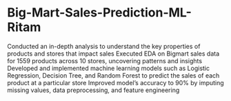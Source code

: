 # Big-Mart-Sales-Prediction-ML-Ritam

Conducted an in-depth analysis to understand the key properties of products and stores that impact sales
Executed EDA on Bigmart sales data for 1559 products across 10 stores, uncovering patterns and insights
Developed and implemented machine learning models such as Logistic Regression, Decision Tree, and
Random Forest to predict the sales of each product at a particular store
Improved model’s accuracy to 90% by imputing missing values, data preprocessing, and feature engineering







